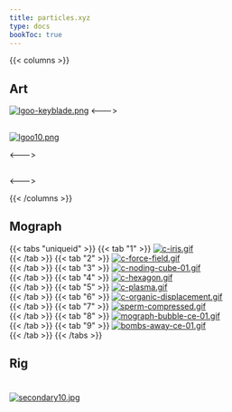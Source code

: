 ```yaml
---
title: particles.xyz
type: docs
bookToc: true
---
```

{{< columns >}}
## Art

[![lgoo-keyblade.png](https://i.postimg.cc/fbFh8njt/lgoo-keyblade.png)](/keyblade/)
<--->
## 
[![lgoo10.png](https://i.postimg.cc/3RFQY4Qp/lgoo10.png)](/planet_city/)


<--->
## 

<--->


{{< /columns >}}
## Mograph
{{< tabs "uniqueid" >}}
{{< tab "1" >}}
[![c-iris.gif](https://i.postimg.cc/VN9q6PJh/c-iris.gif)](/iris/)  
{{< /tab >}}
{{< tab "2" >}}
[![c-force-field.gif](https://i.postimg.cc/rstX5Q27/c-force-field.gif)](/force_field/)  
{{< /tab >}}
{{< tab "3" >}}
[![c-noding-cube-01.gif](https://i.postimg.cc/PxSk20CR/c-noding-cube-01.gif)](/cube_dynamic/)  
{{< /tab >}}
{{< tab "4" >}}
[![c-hexagon.gif](https://i.postimg.cc/GtfSNrx9/c-hexagon.gif)](/hexagon/)  
{{< /tab >}}
{{< tab "5" >}}
[![c-plasma.gif](https://i.postimg.cc/RFSy5GJH/c-plasma.gif)](/plasma/)  
{{< /tab >}}
{{< tab "6" >}}
[![c-organic-displacement.gif](https://i.postimg.cc/kMvLq134/c-organic-displacement.gif)](/organic_displacement/)  
{{< /tab >}}
{{< tab "7" >}}
[![sperm-compressed.gif](https://i.postimg.cc/RV9xsTfR/sperm-compressed.gif)](/sperm/)  
{{< /tab >}}
{{< tab "8" >}}
[![mograph-bubble-ce-01.gif](https://i.postimg.cc/2Sh8txS8/mograph-bubble-ce-01.gif)](/bubble/)  
{{< /tab >}}
{{< tab "9" >}}
[![bombs-away-ce-01.gif](https://i.postimg.cc/qvtR4TBw/bombs-away-ce-01.gif)](/bombs_away/)  
{{< /tab >}}
{{< /tabs >}}

## Rig
#
#
#

[![secondary10.jpg](https://i.postimg.cc/KcQz10kY/secondary10.jpg)](https://postimg.cc/xqJY7yPr)
